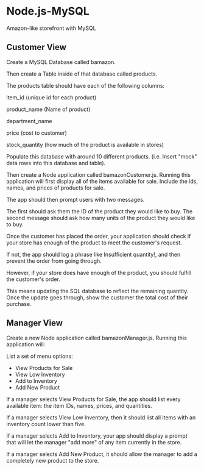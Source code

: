 # Node.js-MySQL
Amazon-like storefront with MySQL



## Customer View 


Create a MySQL Database called bamazon.


Then create a Table inside of that database called products.


The products table should have each of the following columns:


item_id (unique id for each product)


product_name (Name of product)


department_name


price (cost to customer)


stock_quantity (how much of the product is available in stores)




Populate this database with around 10 different products. (i.e. Insert "mock" data rows into this database and table).


Then create a Node application called bamazonCustomer.js. Running this application will first display all of the items available for sale. Include the ids, names, and prices of products for sale.


The app should then prompt users with two messages.

The first should ask them the ID of the product they would like to buy.
The second message should ask how many units of the product they would like to buy.



Once the customer has placed the order, your application should check if your store has enough of the product to meet the customer's request.

If not, the app should log a phrase like Insufficient quantity!, and then prevent the order from going through.



However, if your store does have enough of the product, you should fulfill the customer's order.

This means updating the SQL database to reflect the remaining quantity.
Once the update goes through, show the customer the total cost of their purchase.





## Manager View


Create a new Node application called bamazonManager.js. Running this application will:


List a set of menu options:

* View Products for Sale
* View Low Inventory
* Add to Inventory
* Add New Product




If a manager selects View Products for Sale, the app should list every available item: the item IDs, names, prices, and quantities.


If a manager selects View Low Inventory, then it should list all items with an inventory count lower than five.


If a manager selects Add to Inventory, your app should display a prompt that will let the manager "add more" of any item currently in the store.


If a manager selects Add New Product, it should allow the manager to add a completely new product to the store.




